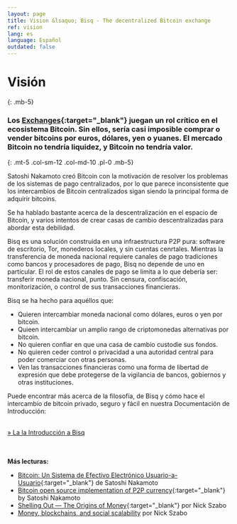 ```yaml
---
layout: page
title: Vision &lsaquo; Bisq - The decentralized Bitcoin exchange
ref: vision
lang: es
language: Español
outdated: false
---
```

# Visión
{: .mb-5}

### Los [Exchanges](https://en.wikipedia.org/wiki/Bitcoin_exchange#List_of_Bitcoin_Exchanges){:target="_blank"} juegan un rol crítico en el ecosistema Bitcoin. Sin ellos, sería casi imposible comprar o vender bitcoins por euros, dólares, yen o yuanes. El mercado Bitcoin no tendría liquidez, y Bitcoin no tendría valor.
{: .mt-5 .col-sm-12 .col-md-10 .pl-0 .mb-5}



<div class="row mb-sm-4 mb-md-0 col-sm-12 col-md-8">

<p>Satoshi Nakamoto creó Bitcoin con la motivación de resolver los problemas de los sistemas de pago centralizados, por lo que parece inconsistente que los intercambios de Bitcoin centralizados sigan siendo la principal forma de adquirir bitcoins.</p>

<p>Se ha hablado bastante acerca de la descentralización en el espacio de Bitcoin, y varios intentos de crear casas de cambio descentralizadas para abordar esta debilidad.</p>

<p>Bisq es una solución construida en una infraestructura P2P pura: software de escritorio, Tor, monederos locales, y sin cuentas cenrtales. Mientras la transferencia de moneda nacional requiere canales de pago tradiciones como bancos y procesadores de pago, Bisq no depende de uno en particular. El rol de estos canales de pago se limita a lo que debería ser: transferir moneda nacional, punto. Sin censura, confiscación, monitorización, o control de sus transacciones financieras.</p>

<p>Bisq se ha hecho para aquéllos que:</p>

<ul>
  <li>Quieren intercambiar moneda nacional como dólares, euros o yen por bitcoin.</li>
  <li>Quieen intercambiar un amplio rango de criptomonedas alternativas por bitcoin.</li>
  <li>No quieren confiar en que  una casa de cambio custodie sus fondos.</li>
  <li>No quieren ceder control o privacidad a una autoridad central para poder comerciar con otras personas.</li>
  <li>Ven las transacciones financieras como una forma de libertad de expresión que debe protegerse de la vigilancia de bancos, gobiernos y otras instituciones.</li>
</ul>

<p>Puede encontrar más acerca de la filosofía, de Bisq y cómo hace el intercambio de bitcoin privado, seguro y fácil en nuestra Documentación de Introducción:</p>

<p><br>
<a href="https://docs.bisq.network/intro.html" target="_blank" rel="noopener">» La la Introducción a Bisq</a></p>

</div>




<br><br>
**Más lecturas:**

 - [Bitcoin: Un Sistema de Efectivo Electrónico Usuario-a-Usuario](https://bitcoin.org/bitcoin.pdf){:target="_blank"} de Satoshi Nakamoto
 - [Bitcoin open source implementation of P2P currency](http://p2pfoundation.ning.com/forum/topics/bitcoin-open-source){:target="_blank"} by Satoshi Nakamoto
 - [Shelling Out &#8212; The Origins of Money](http://web.archive.org/web/20160921140955/http://szabo.best.vwh.net/shell.html){:target="_blank"} por Nick Szabo
 - [Money, blockchains, and social scalability](http://unenumerated.blogspot.com/2017/02/money-blockchains-and-social-scalability.html) por Nick Szabo
